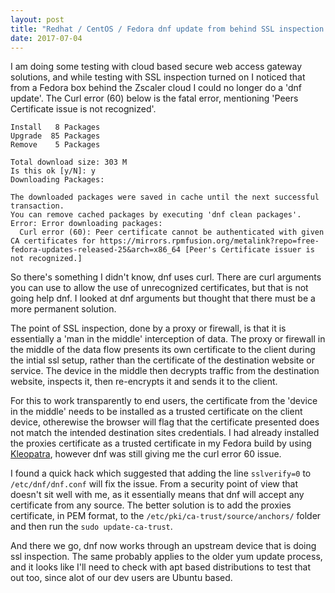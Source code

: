```yaml
---
layout: post
title: "Redhat / CentOS / Fedora dnf update from behind SSL inspection proxy"
date: 2017-07-04
---
```

I am doing some testing with cloud based secure web access gateway solutions, and while testing with SSL inspection turned on I noticed that from a Fedora box behind the Zscaler cloud I could no longer do a 'dnf update'. The Curl error (60) below is the fatal error, mentioning 'Peers Certificate issue is not recognized'.

```
Install   8 Packages
Upgrade  85 Packages
Remove    5 Packages

Total download size: 303 M
Is this ok [y/N]: y
Downloading Packages:

The downloaded packages were saved in cache until the next successful transaction.
You can remove cached packages by executing 'dnf clean packages'.
Error: Error downloading packages:
  Curl error (60): Peer certificate cannot be authenticated with given CA certificates for https://mirrors.rpmfusion.org/metalink?repo=free-fedora-updates-released-25&arch=x86_64 [Peer's Certificate issuer is not recognized.]
```

So there's something I didn't know, dnf uses curl. There are curl arguments you can use to allow the use of unrecognized certificates, but that is not going help dnf. I looked at dnf arguments but thought that there must be a more permanent solution. 

The point of SSL inspection, done by a proxy or firewall, is that it is essentially a 'man in the middle' interception of data.  The proxy or firewall in the middle of the data flow presents its own certificate to the client during the intial ssl setup, rather than the certificate of the destination website or service. The device in the middle then decrypts traffic from the destination website, inspects it, then re-encrypts it and sends it to the client. 

For this to work transparently to end users, the certificate from the 'device in the middle' needs to be installed as a trusted certificate on the client device, otherewise the browser will flag that the certificate presented does not match the intended destination sites credentials. I had already installed the proxies certificate as a trusted certificate in my Fedora build by using [Kleopatra](https://www.kde.org/applications/utilities/kleopatra/), however dnf was still giving me the curl error 60 issue. 

I found a quick hack which suggested that adding the line ```sslverify=0``` to ```/etc/dnf/dnf.conf``` will fix the issue. From a security point of view that doesn't sit well with me, as it essentially means that dnf will accept any certificate from any source. The better solution is to add the proxies certificate, in PEM format, to the ```/etc/pki/ca-trust/source/anchors/``` folder and then run the ```sudo update-ca-trust```. 

And there we go, dnf now works through an upstream device that is doing ssl inspection. The same probably applies to the older yum update process, and it looks like I'll need to check with apt based distributions to test that out too, since alot of our dev users are Ubuntu based. 

